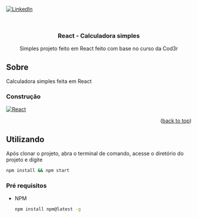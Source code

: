 [![LinkedIn][linkedin-shield]][linkedin-url]


<br />
<div align="center">
  <h3 align="center">React - Calculadora simples</h3>

  <p align="center">
    Simples projeto feito em React feito com base no curso da Cod3r
  </p>
</div>

## Sobre

Calculadora simples feita em React

### Construção

[![React][React.js]][React-url]

<p align="right">(<a href="#readme-top">back to top</a>)</p>


## Utilizando

Após clonar o projeto, abra o terminal de comando, acesse o diretório do projeto e digite
```sh
npm install && npm start
```

### Pré requisitos

* NPM
  ```sh
  npm install npm@latest -g
  ```


[linkedin-shield]: https://img.shields.io/badge/-LinkedIn-black.svg?style=for-the-badge&logo=linkedin&colorB=555
[linkedin-url]: https://www.linkedin.com/in/vitor-borges-5a3031206/
[React.js]: https://img.shields.io/badge/React-20232A?style=for-the-badge&logo=react&logoColor=61DAFB
[React-url]: https://reactjs.org/